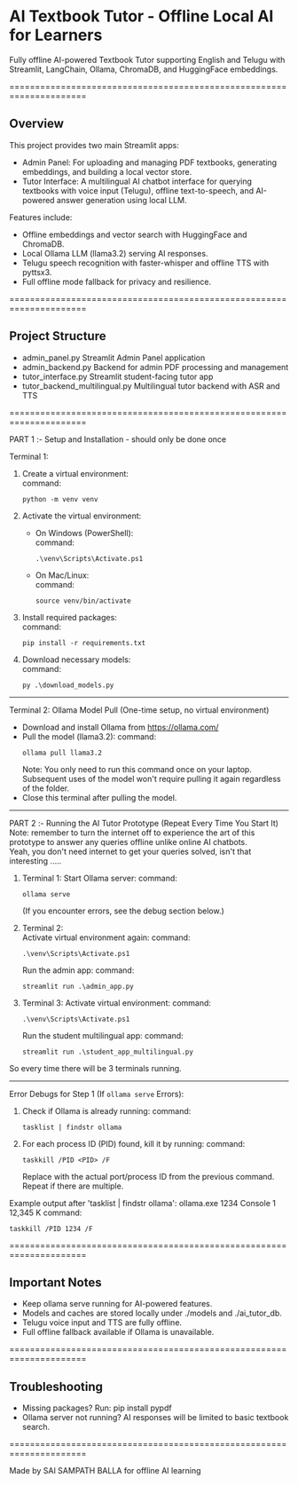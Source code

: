 # AI Textbook Tutor - Offline Local AI for Learners

Fully offline AI-powered Textbook Tutor supporting English and Telugu with Streamlit, LangChain, Ollama, ChromaDB, and HuggingFace embeddings.

=====================================================================

Overview
--------
This project provides two main Streamlit apps:

- Admin Panel: For uploading and managing PDF textbooks, generating embeddings, and building a local vector store.
- Tutor Interface: A multilingual AI chatbot interface for querying textbooks with voice input (Telugu), offline text-to-speech, and AI-powered answer generation using local LLM.

Features include:
- Offline embeddings and vector search with HuggingFace and ChromaDB.
- Local Ollama LLM (llama3.2) serving AI responses.
- Telugu speech recognition with faster-whisper and offline TTS with pyttsx3.
- Full offline mode fallback for privacy and resilience.

=====================================================================

Project Structure
-----------------
- admin_panel.py               Streamlit Admin Panel application
- admin_backend.py             Backend for admin PDF processing and management
- tutor_interface.py           Streamlit student-facing tutor app
- tutor_backend_multilingual.py  Multilingual tutor backend with ASR and TTS

=====================================================================

PART 1 :- Setup and Installation  - should only be done once

Terminal 1:
1. Create a virtual environment:  
   command:
   ```
   python -m venv venv
   ```

2. Activate the virtual environment:  
   - On Windows (PowerShell):  
     command:
     ```
     .\venv\Scripts\Activate.ps1
     ```
   - On Mac/Linux:  
     command:
     ```
     source venv/bin/activate
     ```

3. Install required packages:  
   command:
   ```
   pip install -r requirements.txt
   ```

4. Download necessary models:  
   command:
   ```
   py .\download_models.py
   ```

---

Terminal 2: Ollama Model Pull (One-time setup, no virtual environment)
- Download and install Ollama from https://ollama.com/
- Pull the model (llama3.2):
  command:
  ```
  ollama pull llama3.2
  ```
  Note: You only need to run this command once on your laptop. Subsequent uses of the model won't require pulling it again regardless of the folder.
- Close this terminal after pulling the model.

---

PART 2 :- Running the AI Tutor Prototype (Repeat Every Time You Start It)  
Note: remember to turn the internet off to experience the art of this prototype to answer any queries offline unlike online AI chatbots.  
Yeah, you don't need internet to get your queries solved, isn't that interesting .....

1. Terminal 1: Start Ollama server:
   command:
   ```
   ollama serve
   ```
   (If you encounter errors, see the debug section below.)

2. Terminal 2:  
   Activate virtual environment again:
   command:
   ```
   .\venv\Scripts\Activate.ps1
   ```
   Run the admin app:
   command:
   ```
   streamlit run .\admin_app.py
   ```

3. Terminal 3:
   Activate virtual environment:
   command:
   ```
   .\venv\Scripts\Activate.ps1
   ```
   Run the student multilingual app:
   command:
   ```
   streamlit run .\student_app_multilingual.py
   ```

So every time there will be 3 terminals running.

---

Error Debugs for Step 1 (If `ollama serve` Errors):

1. Check if Ollama is already running:
   command:
   ```
   tasklist | findstr ollama
   ```
2. For each process ID (PID) found, kill it by running:
   command:
   ```
   taskkill /PID <PID> /F
   ```
   Replace <PID> with the actual port/process ID from the previous command. Repeat if there are multiple.

Example output after 'tasklist | findstr ollama':
   ollama.exe                   1234 Console                    1     12,345 K
   command:
   ```
   taskkill /PID 1234 /F
   ```


=====================================================================

Important Notes
---------------
- Keep ollama serve running for AI-powered features.
- Models and caches are stored locally under ./models and ./ai_tutor_db.
- Telugu voice input and TTS are fully offline.
- Full offline fallback available if Ollama is unavailable.

=====================================================================

Troubleshooting
---------------
- Missing packages? Run: pip install pypdf
- Ollama server not running? AI responses will be limited to basic textbook search.

=====================================================================

Made by SAI SAMPATH BALLA for offline AI learning
